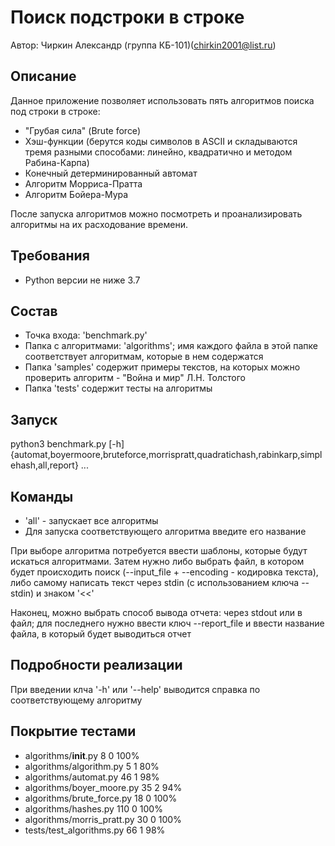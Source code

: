 # Поиск подстроки в строке
Автор: Чиркин Александр (группа КБ-101)(chirkin2001@list.ru)

## Описание
Данное приложение позволяет использовать пять алгоритмов поиска под строки в строке:
* "Грубая сила" (Brute force)
* Хэш-функции (берутся коды символов в ASCII и складываются тремя разными способами: линейно, квадратично и методом Рабина-Карпа)
* Конечный детерминированный автомат
* Алгоритм Морриса-Пратта
* Алгоритм Бойера-Мура

После запуска алгоритмов можно посмотреть и проанализировать алгоритмы на их расходование времени.

## Требования
* Python версии не ниже 3.7

## Состав
* Точка входа: 'benchmark.py'
* Папка с алгоритмами: 'algorithms'; имя каждого файла в этой папке соответствует алгоритмам, которые в нем содержатся
* Папка 'samples' содержит примеры текстов, на которых можно проверить алгоритм - "Война и мир" Л.Н. Толстого
* Папка 'tests' содержит тесты на алгоритмы

## Запуск
python3 benchmark.py  [-h] {automat,boyermoore,bruteforce,morrispratt,quadratichash,rabinkarp,simplehash,all,report} ...

## Команды
* 'all' - запускает все алгоритмы
* Для запуска соответствующего алгоритма введите его название

При выборе алгоритма потребуется ввести шаблоны, которые будут искаться алгоритмами.
Затем нужно либо выбрать файл, в котором будет происходить поиск (--input_file + --encoding - кодировка текста),
либо самому написать текст через stdin (с использованием ключа --stdin) и знаком '<<'

Наконец, можно выбрать способ вывода отчета: через stdout или в файл; для последнего нужно ввести ключ --report_file и
ввести название файла, в который будет выводиться отчет

## Подробности реализации
При введении клча '-h' или '--help' выводится справка по соответствующему алгоритму

## Покрытие тестами
* algorithms/__init__.py                                                                     8      0   100%
* algorithms/algorithm.py                                                                    5      1    80%
* algorithms/automat.py                                                                     46      1    98%
* algorithms/boyer_moore.py                                                                 35      2    94%
* algorithms/brute_force.py                                                                 18      0   100%
* algorithms/hashes.py                                                                     110      0   100%
* algorithms/morris_pratt.py                                                                30      0   100%
* tests/test_algorithms.py                                                                  66      1    98%



